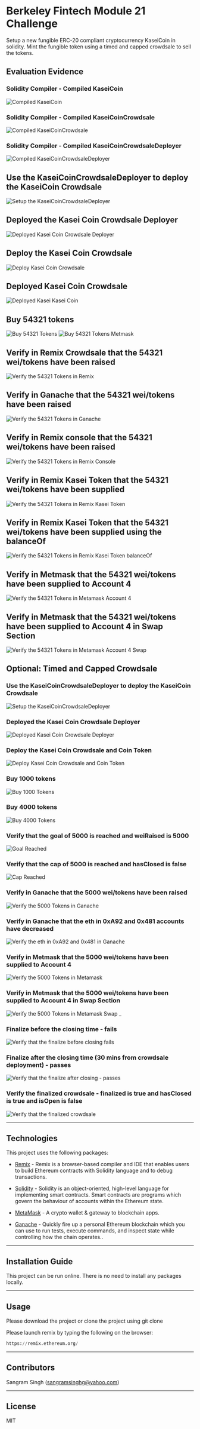 # Berkeley Fintech Module 21 Challenge

Setup a new fungible ERC-20 compliant cryptocurrency KaseiCoin in solidity.
Mint the fungible token using a timed and capped crowdsale to sell the tokens.

## Evaluation Evidence 
### Solidity Compiler - Compiled KaseiCoin
![Compiled KaseiCoin](Images/kasei_coin_evaluation_evidence.png)
### Solidity Compiler - Compiled KaseiCoinCrowdsale
![Compiled KaseiCoinCrowdsale](Images/kasei_coin_crowdsale_evaluation_evidence.png)
### Solidity Compiler - Compiled KaseiCoinCrowdsaleDeployer
![Compiled KaseiCoinCrowdsaleDeployer](Images/kasei_coin_crowdsale_deployer_evaluation_evidence.png)

## Use the KaseiCoinCrowdsaleDeployer to deploy the KaseiCoin Crowdsale
![Setup the KaseiCoinCrowdsaleDeployer](Images/kasei_coin_crowdsale_deployer_deployment_1_2.png)
## Deployed the Kasei Coin Crowdsale Deployer
![Deployed Kasei Coin Crowdsale Deployer ](Images/kasei_coin_crowdsale_deployer_deployment_2_2.png)
## Deploy the Kasei Coin Crowdsale 
![Deploy Kasei Coin Crowdsale](Images/kasei_coin_crowdsale_deployer_deployment_3_2.png)
## Deployed Kasei Coin Crowdsale
![Deployed Kasei  Kasei Coin](Images/kasei_coin_crowdsale_deployer_deployment_4_2.png)

## Buy 54321 tokens
![Buy 54321 Tokens](Images/kasei_coin_crowdsale_deployer_deployment_5_2.png)
![Buy 54321 Tokens Metmask](Images/kasei_coin_crowdsale_deployer_deployment_6_2.png)

## Verify in Remix Crowdsale that the 54321 wei/tokens have been raised 
![Verify the 54321 Tokens in Remix](Images/kasei_coin_crowdsale_deployer_deployment_7_2.png)
## Verify in Ganache that the 54321 wei/tokens have been raised 
![Verify the 54321 Tokens in Ganache](Images/kasei_coin_crowdsale_deployer_deployment_8_2.png)
## Verify in Remix console that the 54321 wei/tokens have been raised 
![Verify the 54321 Tokens in Remix Console](Images/kasei_coin_crowdsale_deployer_deployment_9_2.png)
## Verify in Remix Kasei Token that the 54321 wei/tokens have been supplied
![Verify the 54321 Tokens in Remix Kasei Token](Images/kasei_coin_crowdsale_deployer_deployment_10_2.png)
## Verify in Remix Kasei Token that the 54321 wei/tokens have been supplied using the balanceOf
![Verify the 54321 Tokens in Remix Kasei Token balanceOf](Images/kasei_coin_crowdsale_deployer_deployment_11_2.png)

## Verify in Metmask that the 54321 wei/tokens have been supplied to Account 4
![Verify the 54321 Tokens in Metamask Account 4](Images/kasei_coin_crowdsale_metamask_1.png)
## Verify in Metmask that the 54321 wei/tokens have been supplied to Account 4 in Swap Section
![Verify the 54321 Tokens in Metamask Account 4 Swap](Images/kasei_coin_crowdsale_metamask_2.png)

## Optional: Timed and Capped Crowdsale
### Use the KaseiCoinCrowdsaleDeployer to deploy the KaseiCoin Crowdsale
![Setup the KaseiCoinCrowdsaleDeployer](Images/kasei_coin_crowdsale_optional_deployer_1.png)
### Deployed the Kasei Coin Crowdsale Deployer
![Deployed Kasei Coin Crowdsale Deployer ](Images/kasei_coin_crowdsale_optional_deployer_2.png)
### Deploy the Kasei Coin Crowdsale and Coin Token
![Deploy Kasei Coin Crowdsale and Coin Token](Images/kasei_coin_crowdsale_optional_deployer_3.png)

### Buy 1000 tokens
![Buy 1000 Tokens](Images/kasei_coin_crowdsale_optional_deployer_4.png)
### Buy 4000 tokens
![Buy 4000 Tokens](Images/kasei_coin_crowdsale_optional_deployer_5.png)

### Verify that the goal of 5000 is reached and weiRaised is 5000
![Goal Reached](Images/kasei_coin_crowdsale_optional_deployer_6.png)
### Verify that the cap of 5000 is reached and hasClosed is false
![Cap Reached](Images/kasei_coin_crowdsale_optional_deployer_7.png)
### Verify in Ganache that the 5000 wei/tokens have been raised 
![Verify the 5000 Tokens in Ganache](Images/kasei_coin_crowdsale_optional_deployer_8.png)
### Verify in Ganache that the eth in 0xA92 and 0x481 accounts have decreased 
![Verify the eth in 0xA92 and 0x481 in Ganache](Images/kasei_coin_crowdsale_optional_deployer_12.png)

### Verify in Metmask that the 5000 wei/tokens have been supplied to Account 4
![Verify the 5000 Tokens in Metamask](Images/kasei_coin_crowdsale_optional_deployer_9.png)
### Verify in Metmask that the 5000 wei/tokens have been supplied to Account 4 in Swap Section
![Verify the 5000 Tokens in Metamask Swap](Images/kasei_coin_crowdsale_optional_deployer_10.png)
_
### Finalize before the closing time - fails
![Verify that the finalize before closing fails](Images/kasei_coin_crowdsale_optional_deployer_11.png)
### Finalize after the closing time (30 mins from crowdsale deployment) - passes
![Verify that the finalize after closing - passes](Images/kasei_coin_crowdsale_optional_deployer_13.png)
### Verify the finalized crowdsale - finalized is true and hasClosed is true and isOpen is false
![Verify that the finalized crowdsale](Images/kasei_coin_crowdsale_optional_deployer_14.png)

---

## Technologies

This project uses the following packages:

* [Remix](https://remix.ethereum.org/) - Remix is a browser-based compiler and IDE that enables users to build Ethereum contracts with Solidity language and to debug transactions.

* [Solidity](https://docs.soliditylang.org/) - Solidity is an object-oriented, high-level language for implementing smart contracts. Smart contracts are programs which govern the behaviour of accounts within the Ethereum state.

* [MetaMask](https://metamask.io/) - A crypto wallet & gateway to blockchain apps.

* [Ganache](https://www.trufflesuite.com/ganache) - Quickly fire up a personal Ethereum blockchain which you can use to run tests, execute commands, and inspect state while controlling how the chain operates..

---

## Installation Guide

This project can be run online. There is no need to install any packages locally.

---

## Usage

Please download the project or clone the project using git clone

Please launch remix by typing the following on the browser:

```python
https://remix.ethereum.org/
```

---

## Contributors

Sangram Singh (sangramsinghg@yahoo.com)

---

## License

MIT